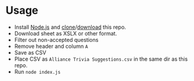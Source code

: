 # Usage
- Install [Node.js](http://nodejs.org/) and [clone](# "git clone http:\/\/github.com/HoloRes/alliance-csv-parser.git")/[download](https://github.com/HoloRes/alliance-csv-parser/archive/main.zip) this repo.
- Download sheet as XSLX or other format.
- Filter out non-accepted questions
- Remove header and column `A`  
- Save as CSV
- Place CSV as `Alliance Trivia Suggestions.csv` in the same dir as this repo.
- Run `node index.js`
